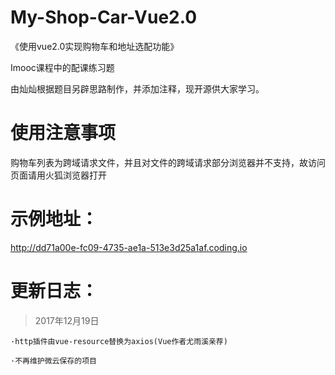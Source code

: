 # My-Shop-Car-Vue2.0

《使用vue2.0实现购物车和地址选配功能》

Imooc课程中的配课练习题

由灿灿根据题目另辟思路制作，并添加注释，现开源供大家学习。

# 使用注意事项

购物车列表为跨域请求文件，并且对文件的跨域请求部分浏览器并不支持，故访问页面请用火狐浏览器打开

# 示例地址：

http://dd71a00e-fc09-4735-ae1a-513e3d25a1af.coding.io

# 更新日志：

> 2017年12月19日

    ·http插件由vue-resource替换为axios(Vue作者尤雨溪亲荐)
    
    ·不再维护微云保存的项目